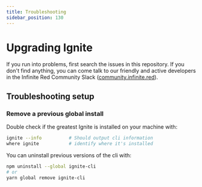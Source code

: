 ```yaml
---
title: Troubleshooting
sidebar_position: 130
---
```


# Upgrading Ignite

If you run into problems, first search the issues in this repository. If you don't find anything, you can come talk to our friendly and active developers in the Infinite Red Community Slack ([community.infinite.red](http://community.infinite.red)).

## Troubleshooting setup

### Remove a previous global install

Double check if the greatest Ignite is installed on your machine with:

```bash
ignite --info          # Should output cli information
where ignite           # identify where it's installed
```

You can uninstall previous versions of the cli with:

```bash
npm uninstall --global ignite-cli
# or
yarn global remove ignite-cli
```
